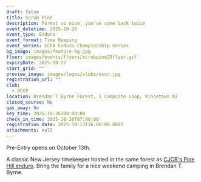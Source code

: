 ```yaml
---
draft: false
title: Scrub Pine
description: Forest so nice, you've come back twice
event_datetime: 2025-10-26
event_type: Enduro
event_format: Time Keeping
event_series: ECEA Enduro Championship Series
bg_image: images/feature-bg.jpg
flyer: images/events/flyers/scrubpine25flyer.gif
expiryDate: 2025-10-27
start_grid: ""
preview_image: images/logos/clubs/occr.jpg
registration_url: ""
club:
  - OCCR
location: Brendan T Byrne Forest, 1 Campsite Loop, Vincetown NJ
closed_course: No
gas_away: No
key_time: 2025-10-26T09:00:00
check_in_time: 2025-10-26T07:00:00
registration_date: 2025-10-13T16:00:00.000Z
attachments: null
---
```

Pre-Entry opens on October 13th. 

A classic New Jersey timekeeper hosted in the same forest as [CJCR's Pine Hill enduro](/events/23-en-cjcr). Bring the family for a nice weekend camping in Brendan T. Byrne.